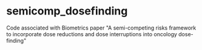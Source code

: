 # semicomp_dosefinding
Code associated with Biometrics paper "A semi-competing risks framework to incorporate dose reductions and dose interruptions into oncology dose-finding"
